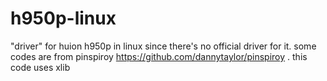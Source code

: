 # h950p-linux
"driver" for huion h950p in linux since there's no official driver for it. some codes are from pinspiroy https://github.com/dannytaylor/pinspiroy . this code uses xlib
